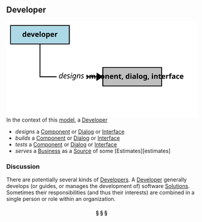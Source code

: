 ## Developer

<img src="../images/developer.svg" align="right"/>


In the context of this [model](../README.md), a [Developer][developer]

* <i>designs</i> a [Component][component] or [Dialog][dialog] or [Interface][interface]
* <i>builds</i> a [Component][component] or [Dialog][dialog] or [Interface][interface]
* <i>tests</i> a [Component][component] or [Dialog][dialog] or [Interface][interface]
* <i>serves</i> a [Business][business] as a [Source][source] of some [Estimates][estimates]

### Discussion

There are potentially several kinds of [Developers][developer].
A [Developer][developer] generally develops (or guides, or manages the development of) software [Solutions][solution].
Sometimes their responsibilities (and thus their interests) are combined in a single person or role within an organization.


<h4 align="center"><b>&sect; &sect; &sect;</b></h4>

[activity]: activity.md
[activities]: activity.md
[business]: business.md
[businesses]: business.md
[component]: component.md
[components]: component.md
[developer]: developer.md
[developers]: developer.md
[dialog]: dialog.md
[dialogs]: dialog.md
[expector]: expector.md
[expectors]: expector.md
[feature]: feature.md
[features]: feature.md
[governor]: governor.md
[governors]: governor.md
[improvement]: improvement.md
[improvements]: improvement.md
[interface]: interface.md
[interfaces]: interface.md
[mission]: mission.md
[missions]: mission.md
[requestor]: requestor.md
[requestors]: requestor.md
[solution]: solution.md
[solutions]: solution.md
[source]: source.md
[sources]: source.md
[value]: value.md
[values]: value.md
[vision]: vision.md
[visions]: vision.md

[valuable]: value.md
[quality]: https://educery.dev/papers/modeling/quality-alignment/#business-quality-inventory
